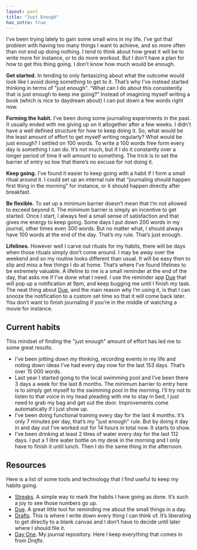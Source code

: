 ```yaml
---
layout: post
title: "Just Enough"
has_intro: true
---
```


I’ve been trying lately to gain some small wins in my life. I’ve got that problem with having too many things I want to achieve, and so more often than not end up doing nothing. I tend to think about how great it will be to write more for instance, or to do more workout. But I don’t have a plan for how to get this thing going. I don’t know how much would be enough.

**Get started.** In tending to only fantasizing about what the outcome would look like I avoid doing something to get to it. That’s why I’ve instead started thinking in terms of "just enough". “What can I do about this consistently that is just enough to keep me going?” Instead of imagining myself writing a book (which is nice to daydream about) I can put down a few words right now.

**Forming the habit.** I’ve been doing some journaling experiments in the past. It usually ended with me giving up on it altogether after a few weeks. I didn’t have a well defined structure for how to keep doing it. So, what would be the least amount of effort to get myself writing regularly? What would be just enough? I settled on 100 words. To write a 100 words free form every day is something I can do. It’s not much, but if I do it constantly over a longer period of time it will amount to something. The trick is to set the barrier of entry so low that there’s no excuse for not doing it.

**Keep going.** I’ve found it easier to keep going with a habit if I form a small ritual around it. I could set up an internal rule that “journaling should happen first thing in the morning” for instance, or it should happen directly after breakfast.

**Be flexible.** To set up a minimum barrier doesn’t mean that I’m not allowed to exceed beyond it. The minimum barrier is simply an incentive to get started. Once I start, I always feel a small sense of satisfaction and that gives me energy to keep going. Some days I put down 200 words in my journal, other times even 300 words. But no matter what, I should always have 100 words at the end of the day. That’s my rule. That’s just enough.

**Lifelines.** However well I carve out rituals for my habits, there will be days when those rituals simply don’t come around. I may be away over the weekend and so my routine looks different than usual. It will be easy then to slip and miss a few things I do at home. That’s where I’ve found lifelines to be extremely valuable. A lifeline to me is a small reminder at the end of the day, that asks me if I’ve done what I need. I use the reminder app [Due](http://www.dueapp.com/) that will pop up a notification at 9pm, and keep bugging me until I finish my task. The neat thing about [Due](http://www.dueapp.com/), and the main reason why I’m using it, is that I can snooze the notification to a custom set time so that it will come back later. You don’t want to finish journaling if you’re in the middle of watching a movie for instance.

## Current habits
This mindset of finding the "just enough" amount of effort has led me to some great results.

- I’ve been jotting down my thinking, recording events in my life and noting down ideas I’ve had every day now for the last 153 days. That’s over 15 000 words.
- Last year I started going to the local swimming pool and I’ve been there 3 days a week for the last 8 months. The minimum barrier to entry here is to simply get myself to the swimming pool in the morning. I’ll try not to listen to that voice in my head pleading with me to stay in bed, I just need to grab my bag and get out the door. Improvements come automatically if I just show up.
- I’ve been doing functional training every day for the last 4 months. It’s only 7 minutes per day, that’s my "just enough" rule. But by doing it day in and day out I’ve worked out for 14 hours in total now. It starts to show.
- I’ve been drinking at least 2 litres of water every day for the last 112 days. I put a 1 litre water bottle on my desk in the morning and I only have to finish it until lunch. Then I do the same thing in the afternoon.

## Resources
Here is a list of some tools and technology that I find useful to keep my habits going.

- [Streaks](https://streaksapp.com/). A simple way to mark the habits I have going as done. It’s such a joy to see those numbers go up.
- [Due](http://www.dueapp.com/). A great little tool for reminding me about the small things in a day.
- [Drafts](http://agiletortoise.com/drafts/). This is where I write down every thing I can think of. It’s liberating to get directly to a blank canvas and I don’t have to decide until later where I should file it.
- [Day One](http://dayoneapp.com/). My journal repository. Here I keep everything that comes in from *Drafts*.
